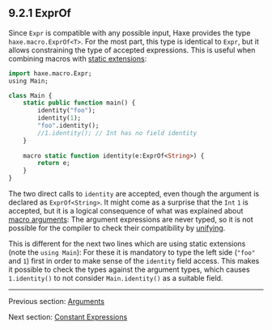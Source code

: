 ## 9.2.1 ExprOf

Since `Expr` is compatible with any possible input, Haxe provides the type `haxe.macro.ExprOf<T>`. For the most part, this type is identical to `Expr`, but it allows constraining the type of accepted expressions. This is useful when combining macros with [static extensions](lf-static-extension.md):

```haxe
import haxe.macro.Expr;
using Main;

class Main {
	static public function main() {
		identity("foo");
		identity(1);
		"foo".identity();
		//1.identity(); // Int has no field identity
	}
	
	macro static function identity(e:ExprOf<String>) {
		return e;
	}
}
```

The two direct calls to `identity` are accepted, even though the argument is declared as `ExprOf<String>`. It might come as a surprise that the `Int` `1` is accepted, but it is a logical consequence of what was explained about [macro arguments](macro-arguments.md): The argument expressions are never typed, so it is not possible for the compiler to check their compatibility by [unifying](type-systemunification.md).

This is different for the next two lines which are using static extensions (note the `using Main`): For these it is mandatory to type the left side (`"foo"` and `1`) first in order to make sense of the `identity` field access. This makes it possible to check the types against the argument types, which causes `1.identity()` to not consider `Main.identity()` as a suitable field.

---

Previous section: [Arguments](macro-arguments.md)

Next section: [Constant Expressions](macro-constant-arguments.md)